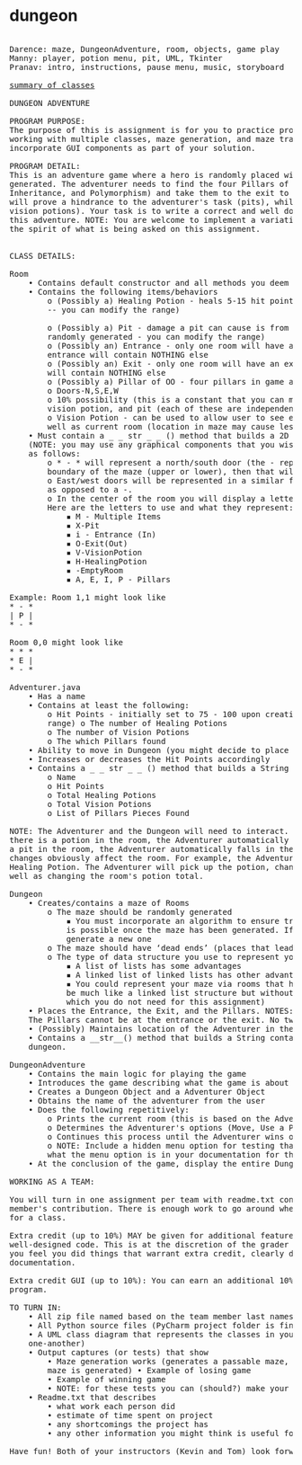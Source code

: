 # dungeon

<pre>

Darence: maze, DungeonAdventure, room, objects, game play
Manny: player, potion menu, pit, UML, Tkinter
Pranav: intro, instructions, pause menu, music, storyboard

<a href=https://docs.google.com/document/d/1_fHq2u9l7wrHIi3lbca_GFkGuPdS3TVKLNKEBCa02TU/edit>summary of classes</a>

DUNGEON ADVENTURE

PROGRAM PURPOSE:
The purpose of this is assignment is for you to practice problem solving, working more on teams, 
working with multiple classes, maze generation, and maze traversal. You will optionally be able to 
incorporate GUI components as part of your solution.

PROGRAM DETAIL:
This is an adventure game where a hero is randomly placed within a dungeon, which is randomly 
generated. The adventurer needs to find the four Pillars of OO (Abstraction, Encapsulation, 
Inheritance, and Polymorphism) and take them to the exit to win the game. Some features of the dungeon 
will prove a hindrance to the adventurer's task (pits), while some will prove helpful (healing and 
vision potions). Your task is to write a correct and well documented Python program that will simulate 
this adventure. NOTE: You are welcome to implement a variation on this theme provided you adhere to 
the spirit of what is being asked on this assignment.


CLASS DETAILS:

Room
    • Contains default constructor and all methods you deem necessary -- modular design is CRUCIAL
    • Contains the following items/behaviors
        o (Possibly a) Healing Potion - heals 5-15 hit points (this amount will be randomly generated 
        -- you can modify the range)
               
        o (Possibly a) Pit - damage a pit can cause is from 1-20 hit points (this amount will be 
        randomly generated - you can modify the range)
        o (Possibly an) Entrance - only one room will have an entrance and the room that contains the 
        entrance will contain NOTHING else
        o (Possibly an) Exit - only one room will have an exit and the room that contains the exit 
        will contain NOTHING else
        o (Possibly a) Pillar of OO - four pillars in game and they will never be in the same room
        o Doors-N,S,E,W
        o 10% possibility (this is a constant that you can modify) room will contain a healing potion, 
        vision potion, and pit (each of these are independent of one another)
        o Vision Potion - can be used to allow user to see eight rooms surrounding current room as 
        well as current room (location in maze may cause less than 8 to be displayed)
    • Must contain a _ _ str _ _ () method that builds a 2D Graphical representation of the room 
    (NOTE: you may use any graphical components that you wish). The (command line) representation is 
    as follows:
        o * - * will represent a north/south door (the - represents the door). If the room is on a 
        boundary of the maze (upper or lower), then that will be represented with ***
        o East/west doors will be represented in a similar fashion with the door being the | character 
        as opposed to a -.
        o In the center of the room you will display a letter that represents what the room contains. 
        Here are the letters to use and what they represent:
            ▪ M - Multiple Items
            ▪ X-Pit
            ▪ i - Entrance (In)
            ▪ O-Exit(Out)
            ▪ V-VisionPotion
            ▪ H-HealingPotion
            ▪ <space>-EmptyRoom
            ▪ A, E, I, P - Pillars

Example: Room 1,1 might look like 
* - *
| P |
* - *

Room 0,0 might look like 
* * *
* E |
* - *

Adventurer.java
    • Has a name
    • Contains at least the following:
        o Hit Points - initially set to 75 - 100 upon creation (randomly generate - you can change the 
        range) o The number of Healing Potions
        o The number of Vision Potions
        o The which Pillars found
    • Ability to move in Dungeon (you might decide to place this behavior elsewhere)
    • Increases or decreases the Hit Points accordingly
    • Contains a _ _ str _ _ () method that builds a String containing:
        o Name
        o Hit Points
        o Total Healing Potions
        o Total Vision Potions
        o List of Pillars Pieces Found

NOTE: The Adventurer and the Dungeon will need to interact. When the Adventurer walks into a room if 
there is a potion in the room, the Adventurer automatically picks up the potion. Likewise if there is 
a pit in the room, the Adventurer automatically falls in the pit and takes a Hit Point loss. These 
changes obviously affect the room. For example, the Adventurer walks into a room that contains a 
Healing Potion. The Adventurer will pick up the potion, changing the Adventurer's potion total, as 
well as changing the room's potion total.

Dungeon
    • Creates/contains a maze of Rooms
        o The maze should be randomly generated
            ▪ You must incorporate an algorithm to ensure traversal of the maze from entrance to exit 
            is possible once the maze has been generated. If the maze is not traversable, then 
            generate a new one
        o The maze should have ‘dead ends’ (places that lead no further)
        o The type of data structure you use to represent your maze is up to you
            ▪ A list of lists has some advantages
            ▪ A linked list of linked lists has other advantages
            ▪ You could represent your maze via rooms that have references to other rooms (this would 
            be much like a linked list structure but without all the basic linked list functionality 
            which you do not need for this assignment)
    • Places the Entrance, the Exit, and the Pillars. NOTES: the entrance and exit are empty rooms. 
    The Pillars cannot be at the entrance or the exit. No two Pillars may be in the same room.
    • (Possibly) Maintains location of the Adventurer in the Dungeon
    • Contains a __str__() method that builds a String containing information about the entire 
    dungeon.

DungeonAdventure
    • Contains the main logic for playing the game
    • Introduces the game describing what the game is about and how to play
    • Creates a Dungeon Object and a Adventurer Object
    • Obtains the name of the adventurer from the user
    • Does the following repetitively:
        o Prints the current room (this is based on the Adventurer's current location)
        o Determines the Adventurer's options (Move, Use a Potion)
        o Continues this process until the Adventurer wins or dies
        o NOTE: Include a hidden menu option for testing that prints out the entire Dungeon -- specify 
        what the menu option is in your documentation for the DungeonAdventure class 
    • At the conclusion of the game, display the entire Dungeon

WORKING AS A TEAM:

You will turn in one assignment per team with readme.txt containing a DETAILED account of each team 
member's contribution. There is enough work to go around where each team member should be responsible 
for a class.

Extra credit (up to 10%) MAY be given for additional features, originality, creativity, and 
well-designed code. This is at the discretion of the grader (your instructor) so is not guaranteed. If 
you feel you did things that warrant extra credit, clearly describe these things as part of your 
documentation.
  
Extra credit GUI (up to 10%): You can earn an additional 10% for utilizing a GUI interface for your 
program.

TO TURN IN:
    • All zip file named based on the team member last names
    • All Python source files (PyCharm project folder is fine, too)
    • A UML class diagram that represents the classes in your solution (and their relations to 
    one-another)
    • Output captures (or tests) that show
        • Maze generation works (generates a passable maze, if impassable maze is generated then a new 
        maze is generated) • Example of losing game
        • Example of winning game
        • NOTE: for these tests you can (should?) make your maze smaller to test things more easily.
    • Readme.txt that describes
        • what work each person did
        • estimate of time spent on project
        • any shortcomings the project has
        • any other information you might think is useful for grading

Have fun! Both of your instructors (Kevin and Tom) look forward to playing your game!



</pre>

